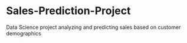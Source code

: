 # Sales-Prediction-Project
Data Science project analyzing and predicting sales based on customer demographics
